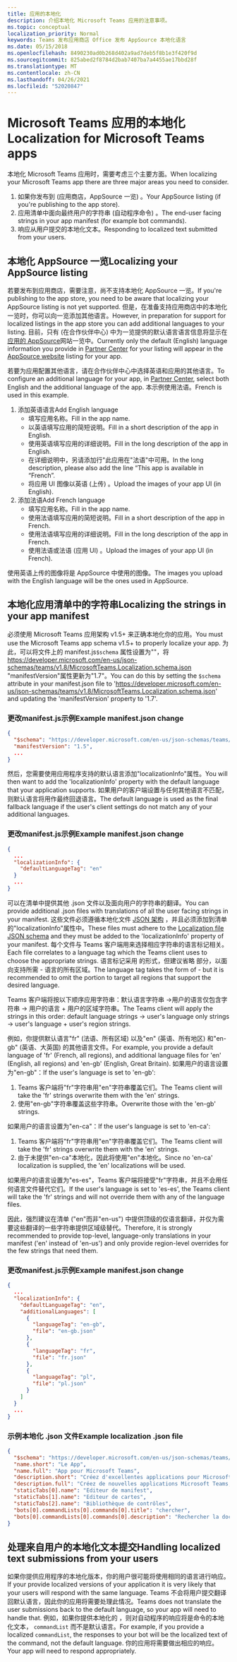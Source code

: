 ```yaml
---
title: 应用的本地化
description: 介绍本地化 Microsoft Teams 应用的注意事项。
ms.topic: conceptual
localization_priority: Normal
keywords: Teams 发布应用商店 Office 发布 AppSource 本地化语言
ms.date: 05/15/2018
ms.openlocfilehash: 8490230ad0b268d402a9ad7deb5f8b1e3f420f9d
ms.sourcegitcommit: 825abed2f8784d2bab7407ba7a4455ae17bbd28f
ms.translationtype: MT
ms.contentlocale: zh-CN
ms.lasthandoff: 04/26/2021
ms.locfileid: "52020847"
---
```

# <a name="localization-for-microsoft-teams-apps"></a><span data-ttu-id="dccd8-104">Microsoft Teams 应用的本地化</span><span class="sxs-lookup"><span data-stu-id="dccd8-104">Localization for Microsoft Teams apps</span></span>

<span data-ttu-id="dccd8-105">本地化 Microsoft Teams 应用时，需要考虑三个主要方面。</span><span class="sxs-lookup"><span data-stu-id="dccd8-105">When localizing your Microsoft Teams app there are three major areas you need to consider.</span></span>

1. <span data-ttu-id="dccd8-106">如果你发布到 (应用商店，AppSource 一览) 。</span><span class="sxs-lookup"><span data-stu-id="dccd8-106">Your AppSource listing (if you're publishing to the app store).</span></span>
1. <span data-ttu-id="dccd8-107">应用清单中面向最终用户的字符串 (自动程序命令) 。</span><span class="sxs-lookup"><span data-stu-id="dccd8-107">The end-user facing strings in your app manifest (for example bot commands).</span></span>
1. <span data-ttu-id="dccd8-108">响应从用户提交的本地化文本。</span><span class="sxs-lookup"><span data-stu-id="dccd8-108">Responding to localized text submitted from your users.</span></span>

## <a name="localizing-your-appsource-listing"></a><span data-ttu-id="dccd8-109">本地化 AppSource 一览</span><span class="sxs-lookup"><span data-stu-id="dccd8-109">Localizing your AppSource listing</span></span>

<span data-ttu-id="dccd8-110">若要发布到应用商店，需要注意，尚不支持本地化 AppSource 一览。</span><span class="sxs-lookup"><span data-stu-id="dccd8-110">If you're publishing to the app store, you need to be aware that localizing your AppSource listing is not yet supported.</span></span> <span data-ttu-id="dccd8-111">但是，在准备支持应用商店中的本地化一览时，你可以向一览添加其他语言。</span><span class="sxs-lookup"><span data-stu-id="dccd8-111">However, in preparation for support for localized listings in the app store you can add additional languages to your listing.</span></span> <span data-ttu-id="dccd8-112">目前，只有 (在合作伙伴中心) 中为一览提供的默认语言语言信息将显示在[](/office/dev/store/submit-to-appsource-via-partner-center)[应用的 AppSource](https://appsource.microsoft.com/marketplace/apps?product=office%3Bteams&page=1)网站一览中。</span><span class="sxs-lookup"><span data-stu-id="dccd8-112">Currently only the default (English) language information you provide in [Partner Center](/office/dev/store/submit-to-appsource-via-partner-center) for your listing will appear in the [AppSource website](https://appsource.microsoft.com/marketplace/apps?product=office%3Bteams&page=1) listing for your app.</span></span>

<span data-ttu-id="dccd8-113">若要为应用配置其他语言，请在合作伙伴中心[](/office/dev/store/submit-to-appsource-via-partner-center)中选择英语和应用的其他语言。</span><span class="sxs-lookup"><span data-stu-id="dccd8-113">To configure an additional language for your app, in [Partner Center](/office/dev/store/submit-to-appsource-via-partner-center), select both English and the additional language of the app.</span></span> <span data-ttu-id="dccd8-114">本示例使用法语。</span><span class="sxs-lookup"><span data-stu-id="dccd8-114">French is used in this example.</span></span>

1. <span data-ttu-id="dccd8-115">添加英语语言</span><span class="sxs-lookup"><span data-stu-id="dccd8-115">Add English language</span></span>
    * <span data-ttu-id="dccd8-116">填写应用名称。</span><span class="sxs-lookup"><span data-stu-id="dccd8-116">Fill in the app name.</span></span>
    * <span data-ttu-id="dccd8-117">以英语填写应用的简短说明。</span><span class="sxs-lookup"><span data-stu-id="dccd8-117">Fill in a short description of the app in English.</span></span>
    * <span data-ttu-id="dccd8-118">使用英语填写应用的详细说明。</span><span class="sxs-lookup"><span data-stu-id="dccd8-118">Fill in the long description of the app in English.</span></span>
    * <span data-ttu-id="dccd8-119">在详细说明中，另请添加行"此应用在"法语"中可用。</span><span class="sxs-lookup"><span data-stu-id="dccd8-119">In the long description, please also add the line “This app is available in “French”.</span></span>
    * <span data-ttu-id="dccd8-120">将应用 UI 图像以英语 (上传) 。</span><span class="sxs-lookup"><span data-stu-id="dccd8-120">Upload the images of your app UI (in English).</span></span>
2. <span data-ttu-id="dccd8-121">添加法语</span><span class="sxs-lookup"><span data-stu-id="dccd8-121">Add French language</span></span>
    * <span data-ttu-id="dccd8-122">填写应用名称。</span><span class="sxs-lookup"><span data-stu-id="dccd8-122">Fill in the app name.</span></span>
    * <span data-ttu-id="dccd8-123">使用法语填写应用的简短说明。</span><span class="sxs-lookup"><span data-stu-id="dccd8-123">Fill in a short description of the app in French.</span></span>
    * <span data-ttu-id="dccd8-124">使用法语填写应用的详细说明。</span><span class="sxs-lookup"><span data-stu-id="dccd8-124">Fill in the long description of the app in French.</span></span>
    * <span data-ttu-id="dccd8-125">使用法语或法语 (应用 UI) 。</span><span class="sxs-lookup"><span data-stu-id="dccd8-125">Upload the images of your app UI (in French).</span></span>

<span data-ttu-id="dccd8-126">使用英语上传的图像将是 AppSource 中使用的图像。</span><span class="sxs-lookup"><span data-stu-id="dccd8-126">The images you upload with the English language will be the ones used in AppSource.</span></span>

## <a name="localizing-the-strings-in-your-app-manifest"></a><span data-ttu-id="dccd8-127">本地化应用清单中的字符串</span><span class="sxs-lookup"><span data-stu-id="dccd8-127">Localizing the strings in your app manifest</span></span>

<span data-ttu-id="dccd8-128">必须使用 Microsoft Teams 应用架构 v1.5+ 来正确本地化你的应用。</span><span class="sxs-lookup"><span data-stu-id="dccd8-128">You must use the Microsoft Teams app schema v1.5+ to properly localize your app.</span></span> <span data-ttu-id="dccd8-129">为此，可以将文件上的 manifest.js`$schema` 属性设置为""，将 https://developer.microsoft.com/en-us/json-schemas/teams/v1.8/MicrosoftTeams.Localization.schema.json "manifestVersion"属性更新为"1.7"。</span><span class="sxs-lookup"><span data-stu-id="dccd8-129">You can do this by setting the `$schema` attribute in your manifest.json file to 'https://developer.microsoft.com/en-us/json-schemas/teams/v1.8/MicrosoftTeams.Localization.schema.json' and updating the 'manifestVersion' property to '1.7'.</span></span>

### <a name="example-manifestjson-change"></a><span data-ttu-id="dccd8-130">更改manifest.js示例</span><span class="sxs-lookup"><span data-stu-id="dccd8-130">Example manifest.json change</span></span>

```json
{
  "$schema": "https://developer.microsoft.com/en-us/json-schemas/teams/v1.8/MicrosoftTeams.Localization.schema.json",
  "manifestVersion": "1.5",
  ...
}
```

<span data-ttu-id="dccd8-131">然后，您需要使用应用程序支持的默认语言添加"localizationInfo"属性。</span><span class="sxs-lookup"><span data-stu-id="dccd8-131">You will then want to add the 'localizationInfo' property with the default language that your application supports.</span></span> <span data-ttu-id="dccd8-132">如果用户的客户端设置与任何其他语言不匹配，则默认语言将用作最终回退语言。</span><span class="sxs-lookup"><span data-stu-id="dccd8-132">The default language is used as the final fallback language if the user's client settings do not match any of your additional languages.</span></span>

### <a name="example-manifestjson-change"></a><span data-ttu-id="dccd8-133">更改manifest.js示例</span><span class="sxs-lookup"><span data-stu-id="dccd8-133">Example manifest.json change</span></span>

```json
{
  ...
  "localizationInfo": {
    "defaultLanguageTag": "en"
  }
  ...
}
```

<span data-ttu-id="dccd8-134">可以在清单中提供其他 .json 文件以及面向用户的字符串的翻译。</span><span class="sxs-lookup"><span data-stu-id="dccd8-134">You can provide additional .json files with translations of all the user facing strings in your manifest.</span></span> <span data-ttu-id="dccd8-135">这些文件必须遵循本地化文件 [JSON 架构](../../resources/schema/localization-schema.md) ，并且必须添加到清单的"localizationInfo"属性中。</span><span class="sxs-lookup"><span data-stu-id="dccd8-135">These files must adhere to the [Localization file JSON schema](../../resources/schema/localization-schema.md) and they must be added to the 'localizationInfo' property of your manifest.</span></span> <span data-ttu-id="dccd8-136">每个文件与 Teams 客户端用来选择相应字符串的语言标记相关。</span><span class="sxs-lookup"><span data-stu-id="dccd8-136">Each file correlates to a language tag which the Teams client uses to choose the appropriate strings.</span></span> <span data-ttu-id="dccd8-137">语言标记采用 的形式，但建议省略 部分，以面向支持所需 <language> - <region> <region> 语言的所有区域。</span><span class="sxs-lookup"><span data-stu-id="dccd8-137">The language tag takes the form of <language>-<region> but it is recommended to omit the <region> portion to target all regions that support the desired language.</span></span>

<span data-ttu-id="dccd8-138">Teams 客户端将按以下顺序应用字符串：默认语言字符串 ->用户的语言仅包含字符串 -> 用户的语言 + 用户的区域字符串。</span><span class="sxs-lookup"><span data-stu-id="dccd8-138">The Teams client will apply the strings in this order: default language strings -> user's language only strings -> user's language + user's region strings.</span></span>

<span data-ttu-id="dccd8-139">例如，你提供默认语言"fr" (法语、所有区域) 以及"en" (英语、所有地区) 和"en-gb" (英语、大英国) 的其他语言文件。</span><span class="sxs-lookup"><span data-stu-id="dccd8-139">For example, you provide a default language of 'fr' (French, all regions), and additional language files for 'en' (English, all regions) and 'en-gb' (English, Great Britain).</span></span> <span data-ttu-id="dccd8-140">如果用户的语言设置为"en-gb"：</span><span class="sxs-lookup"><span data-stu-id="dccd8-140">If the user's language is set to 'en-gb':</span></span>

1. <span data-ttu-id="dccd8-141">Teams 客户端将"fr"字符串用"en"字符串覆盖它们。</span><span class="sxs-lookup"><span data-stu-id="dccd8-141">The Teams client will take the 'fr' strings overwrite them with the 'en' strings.</span></span>
2. <span data-ttu-id="dccd8-142">使用"en-gb"字符串覆盖这些字符串。</span><span class="sxs-lookup"><span data-stu-id="dccd8-142">Overwrite those with the 'en-gb' strings.</span></span>

<span data-ttu-id="dccd8-143">如果用户的语言设置为"en-ca"：</span><span class="sxs-lookup"><span data-stu-id="dccd8-143">If the user's language is set to 'en-ca':</span></span> 

1. <span data-ttu-id="dccd8-144">Teams 客户端将"fr"字符串用"en"字符串覆盖它们。</span><span class="sxs-lookup"><span data-stu-id="dccd8-144">The Teams client will take the 'fr' strings overwrite them with the 'en' strings.</span></span>
2. <span data-ttu-id="dccd8-145">由于未提供"en-ca"本地化，因此将使用"en"本地化。</span><span class="sxs-lookup"><span data-stu-id="dccd8-145">Since no 'en-ca' localization is supplied, the 'en' localizations will be used.</span></span>

<span data-ttu-id="dccd8-146">如果用户的语言设置为"es-es"，Teams 客户端将接受"fr"字符串，并且不会用任何语言文件替代它们。</span><span class="sxs-lookup"><span data-stu-id="dccd8-146">If the user's language is set to 'es-es', the Teams client will take the 'fr' strings and will not override them with any of the language files.</span></span>

<span data-ttu-id="dccd8-147">因此，强烈建议在清单 ("en"而非"en-us") 中提供顶级的仅语言翻译，并仅为需要这些翻译的一些字符串提供区域级替代。</span><span class="sxs-lookup"><span data-stu-id="dccd8-147">Therefore, it is strongly recommended to provide top-level, language-only translations in your manifest ('en' instead of 'en-us') and only provide region-level overrides for the few strings that need them.</span></span>

### <a name="example-manifestjson-change"></a><span data-ttu-id="dccd8-148">更改manifest.js示例</span><span class="sxs-lookup"><span data-stu-id="dccd8-148">Example manifest.json change</span></span>

```json
{
  ...
  "localizationInfo": {
    "defaultLanguageTag": "en",
    "additionalLanguages": [
      {
        "languageTag": "en-gb",
        "file": "en-gb.json"
      },
      {
        "languageTag": "fr",
        "file": "fr.json"
      },
      {
        "languageTag": "pl",
        "file": "pl.json"
      }
    ]
  }
  ...
}
```

### <a name="example-localization-json-file"></a><span data-ttu-id="dccd8-149">示例本地化 .json 文件</span><span class="sxs-lookup"><span data-stu-id="dccd8-149">Example localization .json file</span></span>

```json
{
  "$schema": "https://developer.microsoft.com/en-us/json-schemas/teams/v1.8/MicrosoftTeams.Localization.schema.json",
  "name.short": "Le App",
  "name.full": "App pour Microsoft Teams",
  "description.short": "Créez d'excellentes applications pour Microsoft Teams avec App.",
  "description.full": "Créez de nouvelles applications Microsoft Teams, concevez et prévisualisez des cartes bot, et explorez la documentation avec App.",
  "staticTabs[0].name": "Editeur de manifest",
  "staticTabs[1].name": "Editeur de cartes",
  "staticTabs[2].name": "Bibliothèque de contrôles",
  "bots[0].commandLists[0].commands[0].title": "chercher",
  "bots[0].commandLists[0].commands[0].description": "Rechercher la documentation Teams pertinente"
}
```

## <a name="handling-localized-text-submissions-from-your-users"></a><span data-ttu-id="dccd8-150">处理来自用户的本地化文本提交</span><span class="sxs-lookup"><span data-stu-id="dccd8-150">Handling localized text submissions from your users</span></span>

<span data-ttu-id="dccd8-151">如果你提供应用程序的本地化版本，你的用户很可能将使用相同的语言进行响应。</span><span class="sxs-lookup"><span data-stu-id="dccd8-151">If your provide localized versions of your application it is very likely that your users will respond with the same language.</span></span> <span data-ttu-id="dccd8-152">Teams 不会将用户提交翻译回默认语言，因此你的应用将需要处理此情况。</span><span class="sxs-lookup"><span data-stu-id="dccd8-152">Teams does not translate the user submissions back to the default language, so your app will need to handle that.</span></span> <span data-ttu-id="dccd8-153">例如，如果你提供本地化的 ，则对自动程序的响应将是命令的本地化文本， `commandList` 而不是默认语言。</span><span class="sxs-lookup"><span data-stu-id="dccd8-153">For example, if you provide a localized `commandList`, the responses to your bot will be the localized text of the command, not the default language.</span></span> <span data-ttu-id="dccd8-154">你的应用将需要做出相应的响应。</span><span class="sxs-lookup"><span data-stu-id="dccd8-154">Your app will need to respond appropriately.</span></span>
